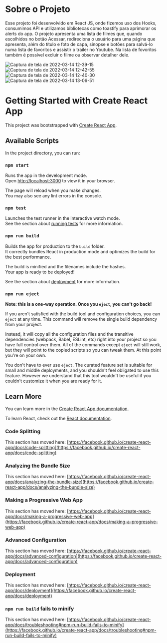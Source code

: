 # Sobre o Projeto
Esse projeto foi desenvolvido em React JS, onde fizemos uso dos Hooks, consumimos API e utilizamos
bibliotecas como toastify para aprimorar os alerts do app. 
O projeto apresenta uma lista de filmes que, quando escolhidos no botão Acessar, redireciona o
usuário para uma página que apresenta, além do título e foto de capa, sinopse e botões para salvá-lo
numa lista de favoritos e assistir o trailer no Youtube. Na lista de fovoritos também é possível excluir
o filme ou observar detalher dele.

![Captura de tela de 2022-03-14 12-39-15](https://user-images.githubusercontent.com/88064533/158212832-64a9ce79-c85e-437e-b527-2f793efc17d3.png)
![Captura de tela de 2022-03-14 12-42-55](https://user-images.githubusercontent.com/88064533/158212856-34ca0f93-1f1a-4fc3-be40-f7704c76e477.png)
![Captura de tela de 2022-03-14 12-40-30](https://user-images.githubusercontent.com/88064533/158212886-b57b8912-37b4-4a46-9824-9fa95d610e11.png)
![Captura de tela de 2022-03-14 13-06-51](https://user-images.githubusercontent.com/88064533/158213210-1b5d2b07-a415-402d-996d-215ee73bbdf1.png)


 

# Getting Started with Create React App

This project was bootstrapped with [Create React App](https://github.com/facebook/create-react-app).

## Available Scripts

In the project directory, you can run:

### `npm start`

Runs the app in the development mode.\
Open [http://localhost:3000](http://localhost:3000) to view it in your browser.

The page will reload when you make changes.\
You may also see any lint errors in the console.

### `npm test`

Launches the test runner in the interactive watch mode.\
See the section about [running tests](https://facebook.github.io/create-react-app/docs/running-tests) for more information.

### `npm run build`

Builds the app for production to the `build` folder.\
It correctly bundles React in production mode and optimizes the build for the best performance.

The build is minified and the filenames include the hashes.\
Your app is ready to be deployed!

See the section about [deployment](https://facebook.github.io/create-react-app/docs/deployment) for more information.

### `npm run eject`

**Note: this is a one-way operation. Once you `eject`, you can't go back!**

If you aren't satisfied with the build tool and configuration choices, you can `eject` at any time. This command will remove the single build dependency from your project.

Instead, it will copy all the configuration files and the transitive dependencies (webpack, Babel, ESLint, etc) right into your project so you have full control over them. All of the commands except `eject` will still work, but they will point to the copied scripts so you can tweak them. At this point you're on your own.

You don't have to ever use `eject`. The curated feature set is suitable for small and middle deployments, and you shouldn't feel obligated to use this feature. However we understand that this tool wouldn't be useful if you couldn't customize it when you are ready for it.

## Learn More

You can learn more in the [Create React App documentation](https://facebook.github.io/create-react-app/docs/getting-started).

To learn React, check out the [React documentation](https://reactjs.org/).

### Code Splitting

This section has moved here: [https://facebook.github.io/create-react-app/docs/code-splitting](https://facebook.github.io/create-react-app/docs/code-splitting)

### Analyzing the Bundle Size

This section has moved here: [https://facebook.github.io/create-react-app/docs/analyzing-the-bundle-size](https://facebook.github.io/create-react-app/docs/analyzing-the-bundle-size)

### Making a Progressive Web App

This section has moved here: [https://facebook.github.io/create-react-app/docs/making-a-progressive-web-app](https://facebook.github.io/create-react-app/docs/making-a-progressive-web-app)

### Advanced Configuration

This section has moved here: [https://facebook.github.io/create-react-app/docs/advanced-configuration](https://facebook.github.io/create-react-app/docs/advanced-configuration)

### Deployment

This section has moved here: [https://facebook.github.io/create-react-app/docs/deployment](https://facebook.github.io/create-react-app/docs/deployment)

### `npm run build` fails to minify

This section has moved here: [https://facebook.github.io/create-react-app/docs/troubleshooting#npm-run-build-fails-to-minify](https://facebook.github.io/create-react-app/docs/troubleshooting#npm-run-build-fails-to-minify)
